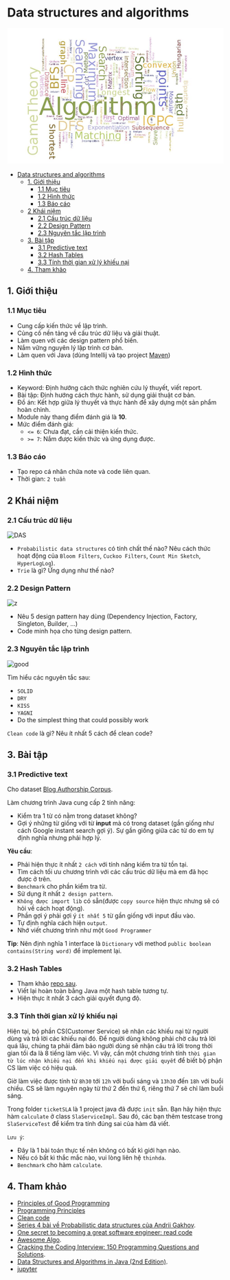 # Data structures and algorithms

![](media/algos.jpg)


* [Data structures and algorithms](#data-structures-and-algorithms)
	* [1. Giới thiệu](#1-giới-thiệu)
		* [1.1 Mục tiêu](#11-mục-tiêu)
		* [1.2 Hình thức](#12-hình-thức)
		* [1.3 Báo cáo](#13-báo-cáo)
	* [2 Khái niệm](#2-khái-niệm)
		* [2.1 Cấu trúc dữ liệu](#21-cấu-trúc-dữ-liệu)
		* [2.2 Design Pattern](#22-design-pattern)
		* [2.3 Nguyên tắc lập trình](#23-nguyên-tắc-lập-trình)
	* [3. Bài tập](#3-bài-tập)
		* [3.1 Predictive text](#31-predictive-text)
		* [3.2 Hash Tables](#32-hash-tables)
		* [3.3 Tính thời gian xử lý khiếu nại](#33-tính-thời-gian-xử-lý-khiếu-nại)
	* [4. Tham khảo](#4-tham-khảo)

<!-- /code_chunk_output -->

## 1. Giới thiệu 

### 1.1 Mục tiêu

- Cung cấp kiến thức về lập trình.
- Củng cố nền tảng về cấu trúc dữ liệu và giải thuật.
- Làm quen với các design pattern phổ biến.
- Nắm vững nguyên lý lập trình cơ bản.
- Làm quen với Java (dùng Intellij và tạo project [Maven](Maven.md))

### 1.2 Hình thức

- Keyword: Định hướng cách thức nghiên cứu lý thuyết, viết report.
- Bài tập: Định hướng cách thực hành, sử dụng giải thuật cơ bản.
- Đồ án: Kết hợp giữa lý thuyết và thực hành để xây dựng một sản phẩm hoàn chỉnh.
- Module này thang điểm đánh giá là **10**.
- Mức điểm đánh giá:
    - `<= 6`: Chưa đạt, cần cải thiện kiến thức.
    - `>= 7`: Nắm được kiến thức và ứng dụng được.

### 1.3 Báo cáo

- Tạo repo cá nhân chứa note và code liên quan.
- Thời gian: `2 tuần`

## 2 Khái niệm

### 2.1 Cấu trúc dữ liệu

![DAS](https://cdn-images-1.medium.com/max/1024/1*9QRFQdpO2f59GsN2KsE9XA.png)

- `Probabilistic data structures` có tính chất thế nào? Nêu cách thức hoạt động của `Bloom Filters`, `Cuckoo Filters`, `Count Min Sketch`, `HyperLogLog`).
- `Trie` là gì? Ứng dụng như thế nào?

### 2.2 Design Pattern

![z](https://i0.wp.com/jasonroell.com/wp-content/uploads/2015/03/timthumb-php_.png?fit=620%2C310&ssl=1)

- Nêu 5 design pattern hay dùng (Dependency Injection, Factory, Singleton, Builder, ...)
- Code minh họa cho từng design pattern.

### 2.3 Nguyên tắc lập trình

![good](https://4.bp.blogspot.com/-VDVOIvGZx3s/WbK0fF3N0UI/AAAAAAAAeVU/JfxyN7avbloCcoR9C3I0Npj2etJKumBZgCLcBGAs/s1600/become-a-good-programmer.jpg)

Tìm hiểu các nguyên tắc sau:

- `SOLID`
- `DRY`
- `KISS`
- `YAGNI`
- Do the simplest thing that could possibly work

`Clean code` là gì? Nêu ít nhất 5 cách để clean code?


## 3. Bài tập

### 3.1 Predictive text

Cho dataset [Blog Authorship Corpus](https://github.com/niderhoff/nlp-datasets).

Làm chương trình Java cung cấp 2 tính năng:

- Kiểm tra 1 từ có nằm trong dataset không? 
- Gợi ý những từ giống với từ **input** mà có trong dataset (gần giống như cách Google instant search gợi ý). Sự gần giống giữa các từ do em tự định nghĩa nhưng phải hợp lý.

**Yêu cầu**:

- Phải hiện thực ít nhất `2 cách` với tính năng kiểm tra từ tồn tại.
- Tìm cách tối ưu chương trình với các cấu trúc dữ liệu mà em đã học được ở trên.
- `Benchmark` cho phần kiểm tra từ.
- Sử dụng ít nhất `2 design pattern`.
- `Không được import lib` có sẵn(được `copy source` hiện thực nhưng sẽ có hỏi về cách hoạt động).
- Phần gợi ý phải gợi ý `ít nhất 5` từ gần giống với input đầu vào.
- Tự định nghĩa cách hiện `output`.
- Nhớ viết chương trình như một `Good Programmer`

**Tip**: Nên định nghĩa 1 interface là `Dictionary` với method `public boolean contains(String word)` để implement lại.

### 3.2 Hash Tables

- Tham khảo [repo sau](https://github.com/jamesroutley/write-a-hash-table).
- Viết lại hoàn toàn bằng Java một hash table tương tự.
- Hiện thực ít nhất 3 cách giải quyết đụng độ.

### 3.3 Tính thời gian xử lý khiếu nại

Hiện tại, bộ phần CS(Customer Service) sẽ nhận các khiếu nại từ người dùng và trả lời các khiếu nại đó. Để người dùng không phải chờ câu trả lời quá lâu, chúng ta phải đảm bảo người dùng sẽ nhận câu trả lời trong thời gian tối đa là 8 tiếng làm việc. Vì vậy, cần một chương trình tính `thời gian từ lúc nhận khiếu nại đến khi khiếu nại được giải quyết` để biết bộ phận CS làm việc có hiệu quả.

Giờ làm việc được tính từ `8h30` tới `12h` với buổi sáng và `13h30` đến `18h` với buổi chiều. CS sẽ làm nguyên ngày từ thứ 2 đến thứ 6, riêng thứ 7 sẽ chỉ làm buổi sáng.

Trong folder `ticketSLA` là 1 project java đã được `init` sẵn. Bạn hãy hiện thực hàm `calculate` ở class `SlaServiceImpl`. Sau đó, các bạn thêm testcase trong `SlaServiceTest` để kiểm tra tính đúng sai của hàm đã viết.

`Lưu ý`:

- Đây là 1 bài toán thực tế nên không có bất kì giới hạn nào.
- Nếu có bất kì thắc mắc nào, vui lòng liên hệ `thinhda`.
- `Benchmark` cho hàm `calculate`.

## 4. Tham khảo

- [Principles of Good Programming](https://www.artima.com/weblogs/viewpost.jsp?thread=331531)
- [Programming Principles](https://github.com/webpro/programming-principles#avoid-premature-optimization)
- [Clean code](https://gitlab.zalopay.vn/zalopay-freshers/onboarding/tree/master/books/tech/skills)
- [Series 4 bài về Probabilistic data structures của Andrii Gakhov](https://www.slideshare.net/gakhov/presentations).
- [One secret to becoming a great software engineer: read code](https://hackernoon.com/one-secret-to-becoming-a-great-software-engineer-read-code-467e31f243b0?zdlink=Uo9XRcHoRsba8ZeYOszjBcrbP6brRIvoPM5aPN8YB29fRtCYEdiYSsDePMrbNtLoR28w8dfXR6yjE38uCZKsCZCsEbmlN2yYB29XS71fP28w8ZWoE38rDZ8pDY9zVG)
- [Awesome Algo](https://github.com/tayllan/awesome-algorithms).
- [Cracking the Coding Interview: 150 Programming Questions and Solutions](https://www.amazon.com/Cracking-Coding-Interview-Programming-Questions/dp/098478280X).
- [Data Structures and Algorithms in Java (2nd Edition)](https://www.amazon.com/Data-Structures-Algorithms-Java-2nd/dp/0672324539).
- [jupyter](jupyter.md)
